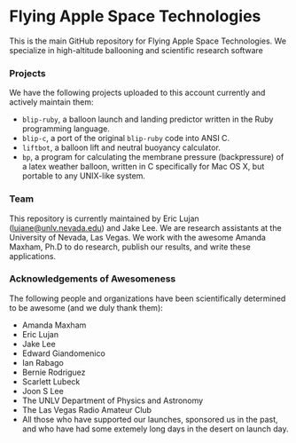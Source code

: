 Flying Apple Space Technologies
====

This is the main GitHub repository for Flying Apple Space Technologies.
We specialize in high-altitude ballooning and scientific research software

### Projects

We have the following projects uploaded to this account currently and actively maintain them:

* `blip-ruby`, a balloon launch and landing predictor written in the Ruby programming language.
* `blip-c`, a port of the original `blip-ruby` code into ANSI C.
* `liftbot`, a balloon lift and neutral buoyancy calculator.
* `bp`, a program for calculating the membrane pressure (backpressure) of a latex weather balloon, written in C specifically for Mac OS X, but portable to any UNIX-like system.

### Team

This repository is currently maintained by Eric Lujan (lujane@unlv.nevada.edu) and Jake Lee.
We are research assistants at the University of Nevada, Las Vegas. 
We work with the awesome Amanda Maxham, Ph.D to do research, publish our results, and write these applications.

### Acknowledgements of Awesomeness

The following people and organizations have been scientifically determined to be awesome (and we duly thank them):
* Amanda Maxham
* Eric Lujan
* Jake Lee
* Edward Giandomenico
* Ian Rabago
* Bernie Rodriguez
* Scarlett Lubeck
* Joon S Lee
* The UNLV Department of Physics and Astronomy
* The Las Vegas Radio Amateur Club
* All those who have supported our launches, sponsored us in the past, and who have had some extemely long days in the desert on launch day.


